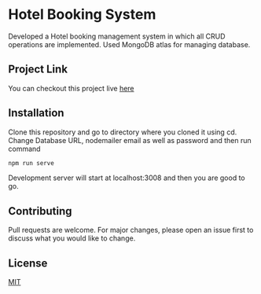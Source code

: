 # Hotel Booking System

Developed a Hotel booking management system in which all CRUD operations are implemented. Used MongoDB atlas for managing database.

## Project Link
You can checkout this project live [here](https://hotel-booking-pi.vercel.app/)

## Installation

Clone this repository and go to directory where you cloned it using cd. Change Database URL, nodemailer email as well as password and then run command

```bash
npm run serve
```

Development server will start at localhost:3008 and then you are good to go.


## Contributing

Pull requests are welcome. For major changes, please open an issue first
to discuss what you would like to change.


## License

[MIT](https://github.com/ishan249/Hotel-Booking/blob/master/LICENSE)
